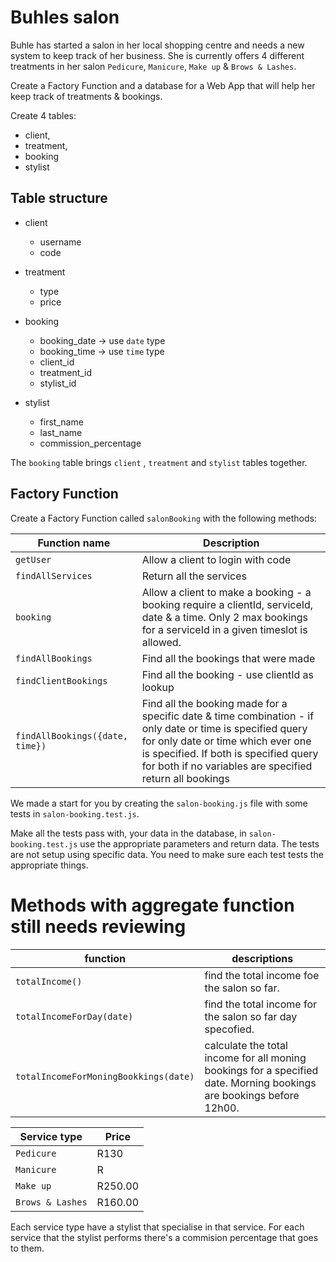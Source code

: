 # Buhles salon

Buhle has started a salon in her local shopping centre and needs a new system to keep track of her business. She is currently offers 4 different treatments in her salon `Pedicure`, `Manicure`, `Make up` & `Brows & Lashes`.

Create a Factory Function and a database for a Web App that will help her keep track of treatments & bookings.

Create 4 tables: 

* client, 
* treatment, 
* booking 
* stylist 

## Table structure

* client 
    - username
    - code

* treatment 
    - type
    - price

* booking  
    - booking_date  -> use `date` type
    - booking_time  -> use `time` type
    - client_id 
    - treatment_id    
    - stylist_id

* stylist 
    - first_name
    - last_name
    - commission_percentage
        

The `booking` table brings `client` , `treatment` and `stylist` tables together.

## Factory Function

Create a Factory Function called `salonBooking` with the following methods:

Function name            | Description   
------------------------ | ---------------
`getUser` 		 | Allow a client to login with code              
`findAllServices` 		     |  Return all the services            
`booking` 	     |  Allow a client to make a booking - a booking require a clientId, serviceId, date & a time. Only 2 max bookings for a serviceId in a given timeslot is allowed.
`findAllBookings` 	 |  Find all the bookings that were made
`findClientBookings` 	     |  Find all the booking - use clientId as lookup
`findAllBookings({date, time})`    |   Find all the booking made for a specific date & time combination - if only date or time is specified query for only date or time which ever one is specified. If both is specified query for both if no variables are specified return all bookings

We made a start for you by creating the `salon-booking.js` file with some tests in `salon-booking.test.js`.

Make all the tests pass with, your data in the database, in `salon-booking.test.js` use the appropriate parameters and return data. The tests are not setup using specific data. You need to make sure each test tests the appropriate things.


# Methods with aggregate function still needs reviewing 
function                    | descriptions     
----------------------------|-----------------
`totalIncome()` | find the total income foe the salon so far.
`totalIncomeForDay(date)` | find the total income for the salon so far day specofied.
`totalIncomeForMoningBookkings(date)`| calculate the total income for all moning bookings for a specified date. Morning bookings are bookings before 12h00.


Service type   | Price  
-------------  | ------
`Pedicure`      |  R130 
`Manicure` 	    |  R
`Make up ` 	     |  R250.00 
`Brows & Lashes` | 	 R160.00
  
 Each service type have a stylist that specialise in that service. For each service that the stylist performs there's a commision percentage that goes to them.   
